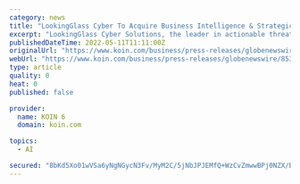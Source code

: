 ```yaml
---
category: news
title: "LookingGlass Cyber To Acquire Business Intelligence & Strategic Advisory Firm, Next5"
excerpt: "LookingGlass Cyber Solutions, the leader in actionable threat intelligence, will acquire Next5, a business intelligence and strategic advisory firm focused on securing American leadership in critical technologies."
publishedDateTime: 2022-05-11T11:11:00Z
originalUrl: "https://www.koin.com/business/press-releases/globenewswire/8539916/lookingglass-cyber-to-acquire-business-intelligence-strategic-advisory-firm-next5/"
webUrl: "https://www.koin.com/business/press-releases/globenewswire/8539916/lookingglass-cyber-to-acquire-business-intelligence-strategic-advisory-firm-next5/"
type: article
quality: 0
heat: 0
published: false

provider:
  name: KOIN 6
  domain: koin.com

topics:
  - AI

secured: "8bKd5Xo01wVSa6yNgNGycN3Fv/MyM2C/5jNbJPJEMfQ+WzCvZmwwBPj0NZX/B+P/c7I8fxgXWRLy/Fdz2CfQDBtFXxxtesxKMRMw/G+kjwiVyLGv2N1IkOcf7v9aC7bXO8dOv8OB/DixglUdDXOaluvBW9zFqtDaP5da/jYNaE+uyl4vsj/mgPKbNbJqF8FoxEYdNTASmtDGDBya59BgXHQ1vgB1saZmr0Uy5H++xrgQAQ1MUyFnPYeu32UDfAhEy8DKAOsLh46Xzre+5AA5t/7C0k/oNnULSj6j5shY+AxniwD+jbFQuKlRShxMJSx/7PASIUYMvns3TgaIziKi07L+bBWBGYo2RXEn8GVKMlM=;S+bt5+JX/gJVL/R53zJlpg=="
---
```


